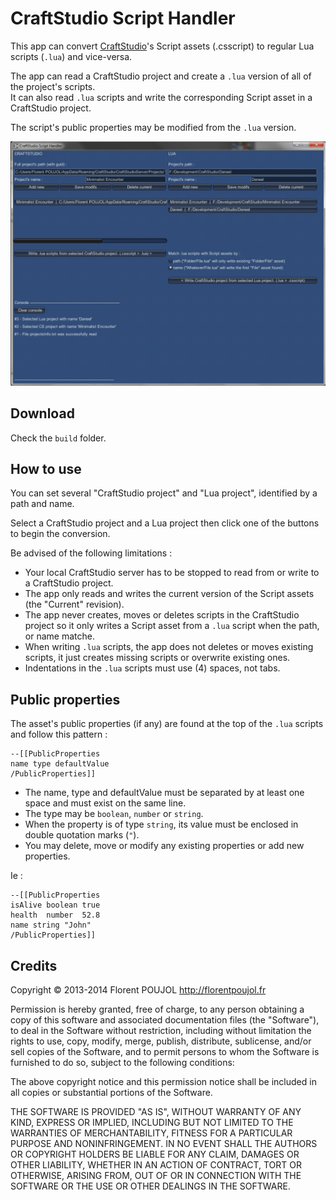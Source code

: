 # CraftStudio Script Handler

This app can convert [CraftStudio](http://craftstud.io)'s Script assets (.csscript) to regular Lua scripts (`.lua`) and vice-versa.

The app can read a CraftStudio project and create a `.lua` version of all of the project's scripts.  
It can also read `.lua` scripts and write the corresponding Script asset in a CraftStudio project.

The script's public properties may be modified from the `.lua` version.

![](screenshot.png)

## Download

Check the `build` folder.

## How to use

You can set several "CraftStudio project" and "Lua project", identified by a path and name.

Select a CraftStudio project and a Lua project then click one of the buttons to begin the conversion.

Be advised of the following limitations :

- Your local CraftStudio server has to be stopped to read from or write to a CraftStudio project.
- The app only reads and writes the current version of the Script assets (the "Current" revision).
- The app never creates, moves or deletes scripts in the CraftStudio project so it only writes a Script asset from a `.lua` script when the path, or name matche.
- When writing `.lua` scripts, the app does not deletes or moves existing scripts, it just creates missing scripts or overwrite existing ones.
- Indentations in the `.lua` scripts must use (4) spaces, not tabs.


## Public properties

The asset's public properties (if any) are found at the top of the `.lua` scripts and follow this pattern :

    --[[PublicProperties
    name type defaultValue
    /PublicProperties]]

- The name, type and defaultValue must be separated by at least one space and must exist on the same line.
- The type may be `boolean`, `number` or `string`.
- When the property is of type `string`, its value must be enclosed in double quotation marks (`"`).
- You may delete, move or modify any existing properties or add new properties.

Ie :

    --[[PublicProperties
    isAlive boolean true
    health  number  52.8
    name string "John"
    /PublicProperties]]


## Credits

Copyright © 2013-2014 Florent POUJOL
http://florentpoujol.fr

Permission is hereby granted, free of charge, to any person obtaining a
copy of this software and associated documentation files (the "Software"),
to deal in the Software without restriction, including without limitation
the rights to use, copy, modify, merge, publish, distribute, sublicense,
and/or sell copies of the Software, and to permit persons to whom the
Software is furnished to do so, subject to the following conditions:

The above copyright notice and this permission notice shall be included in
all copies or substantial portions of the Software.

THE SOFTWARE IS PROVIDED "AS IS", WITHOUT WARRANTY OF ANY KIND, EXPRESS OR
IMPLIED, INCLUDING BUT NOT LIMITED TO THE WARRANTIES OF MERCHANTABILITY,
FITNESS FOR A PARTICULAR PURPOSE AND NONINFRINGEMENT. IN NO EVENT SHALL THE
AUTHORS OR COPYRIGHT HOLDERS BE LIABLE FOR ANY CLAIM, DAMAGES OR OTHER
LIABILITY, WHETHER IN AN ACTION OF CONTRACT, TORT OR OTHERWISE, ARISING
FROM, OUT OF OR IN CONNECTION WITH THE SOFTWARE OR THE USE OR OTHER
DEALINGS IN THE SOFTWARE.
